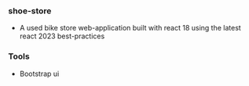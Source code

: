 ### shoe-store
- A used bike store web-application built with react 18 using the latest react 2023 best-practices

### Tools
- Bootstrap ui